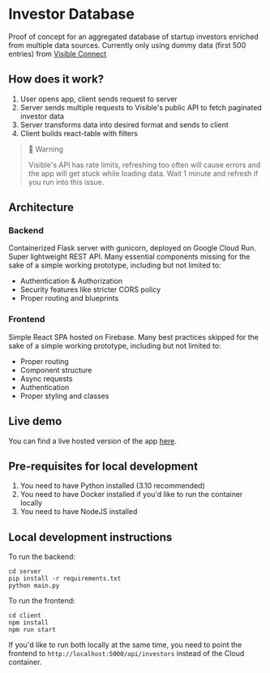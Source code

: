 # Investor Database

Proof of concept for an aggregated database of startup investors enriched from multiple data sources. Currently only using dummy data (first 500 entries) from [Visible Connect](https://connect.visible.vc/investors)

## How does it work?

1. User opens app, client sends request to server
2. Server sends multiple requests to Visible's public API to fetch paginated investor data
3. Server transforms data into desired format and sends to client
4. Client builds react-table with filters 

> 🚧 Warning
> 
> Visible's API has rate limits, refreshing too often will cause errors and the app will get stuck while loading data. Wait 1 minute and refresh if you run into this issue.

## Architecture

### Backend

Containerized Flask server with gunicorn, deployed on Google Cloud Run. Super lightweight REST API. Many essential components missing for the sake of a simple working prototype, including but not limited to:
- Authentication & Authorization
- Security features like stricter CORS policy
- Proper routing and blueprints

### Frontend

Simple React SPA hosted on Firebase. Many best practices skipped for the sake of a simple working prototype, including but not limited to:
- Proper routing
- Component structure
- Async requests
- Authentication
- Proper styling and classes

## Live demo

You can find a live hosted version of the app [here](https://planet-a-2f5ad.web.app).

## Pre-requisites for local development

1. You need to have Python installed (3.10 recommended)
2. You need to have Docker installed if you'd like to run the container locally
3. You need to have NodeJS installed

## Local development instructions

To run the backend:
```
cd server
pip install -r requirements.txt
python main.py
```

To run the frontend:
```
cd client
npm install
npm run start
```

If you'd like to run both locally at the same time, you need to point the frontend to `http://localhost:5000/api/investors` instead of the Cloud container.
